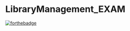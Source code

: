 # LibraryManagement_EXAM
[![forthebadge](https://forthebadge.com/images/badges/made-with-C#.svg)](https://forthebadge.com)
